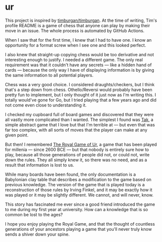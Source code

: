 # ur

This project is inspired by
[timburgan/timburgan](https://github.com/timburgan/timburgan). At the time of
writing, Tim's profile README is a game of chess that anyone can play by making
their move in an issue. The whole process is automated by GitHub Actions.

When I saw that for the first time, I knew that I had to have one. I know an
opportunity for a format screw when I see one and this looked perfect.

I also knew that straight-up copying chess would be too derivative and not
interesting enough to justify. I needed a different game. The only real
requirement was that it couldn't have any secrets — like a hidden hand of cards
— because the only way I have of displaying information is by giving the same
information to all potential players.

Chess was a very good choice. I considered draughts/checkers, but I think
that's a step down from chess. Othello/Reversi would probably have been pretty
fun to implement, but I only thought of it just now as I'm writing this. I
totally would've gone for Go, but I tried playing that a few years ago and did
not come even close to understanding it. 

I checked my cupboard full of board games and discovered that they were all
vastly more complicated than I wanted. The simplest I found was
[Tak](https://en.wikipedia.org/wiki/Tak_%28game%29), a simple abstract game
that I love but that I'm terrible at — but even that was far too complex, with
all sorts of moves that the player can make at any given point.

But then! I remembered [The Royal Game of
Ur](https://en.wikipedia.org/wiki/Royal_Game_of_Ur), a game that has been
played for millenia — since 2600 BCE — but that nobody is entirely sure how to
play, because all those generations of people did not, or could not, write down
the rules. They all simply knew it, so there was no need, and as a result that
information is lost to us.

While many boards have been found, the only documentation is a Babylonian clay
table that describes a modification to the game based on previous knowledge.
The version of the game that is played today is a reconstruction of those rules
by Irving Finkel, and it may be exactly how it was played or it may be slightly
different. We cannot, and will never, know.

This story has fascinated me ever since a good friend introduced the game to me
during my first year at university. How can a knowledge that is so common be
lost to the ages?

I hope you enjoy playing the Royal Game, and that the thought of countless
generations of your ancestors playing a game that you'll never truly know sends
a shiver down your spine.
